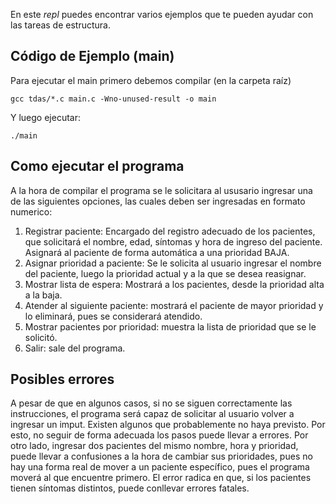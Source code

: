 En este *repl* puedes encontrar varios ejemplos que te pueden ayudar con las tareas de estructura.

## Código de Ejemplo (main)
Para ejecutar el main primero debemos compilar (en la carpeta raíz)
````
gcc tdas/*.c main.c -Wno-unused-result -o main
````

Y luego ejecutar:
````
./main
````

## Como ejecutar el programa

A la hora de compilar el programa se le solicitara al ususario ingresar una de las siguientes opciones, las cuales deben ser ingresadas en formato numerico:

1) Registrar paciente: Encargado del registro adecuado de los pacientes, que solicitará el nombre, edad, síntomas y hora de ingreso del paciente. Asignará al paciente de forma automática a una prioridad BAJA.
2) Asignar prioridad a paciente: Se le solicita al usuario ingresar el nombre del paciente, luego la prioridad actual y a la que se desea reasignar.
3) Mostrar lista de espera: Mostrará a los pacientes, desde la prioridad alta a la baja.
4) Atender al siguiente paciente: mostrará el paciente de mayor prioridad y lo eliminará, pues se considerará atendido.
5) Mostrar pacientes por prioridad: muestra la lista de prioridad que se le solicitó.
8) Salir: sale del programa.

## Posibles errores

A pesar de que en algunos casos, si no se siguen correctamente las instrucciones, el programa será capaz de solicitar al usuario volver a ingresar un imput. Existen algunos que probablemente no haya previsto. Por esto, no seguir de forma adecuada los pasos puede llevar a errores.
Por otro lado, ingresar dos pacientes del mismo nombre, hora y prioridad, puede llevar a confusiones a la hora de cambiar sus prioridades, pues no hay una forma real de mover a un paciente específico, pues el programa moverá al que encuentre primero. El error radica en que, si los pacientes tienen síntomas distintos, puede conllevar errores fatales.


